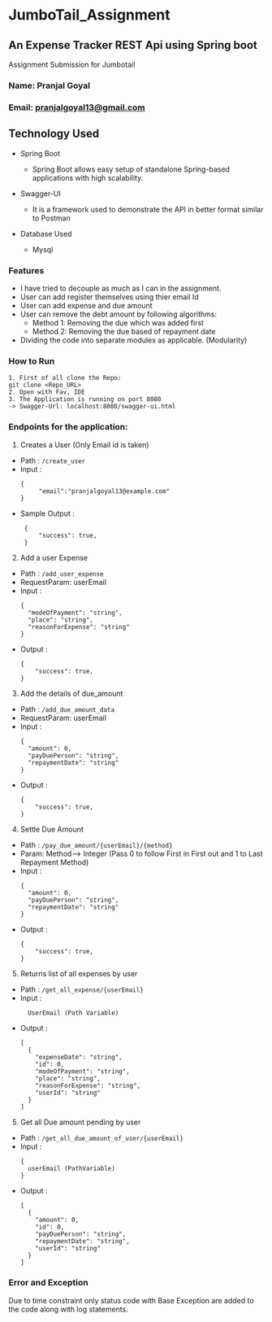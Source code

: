 # JumboTail_Assignment
## An Expense Tracker REST Api using Spring boot
Assignment Submission for Jumbotail

### Name: Pranjal Goyal
### Email: pranjalgoyal13@gmail.com


## Technology Used

- Spring Boot 
  - Spring Boot allows easy setup of standalone Spring-based applications with high scalability.
  
- Swagger-UI
  - It is a framework used to demonstrate the API in better format similar to Postman

- Database Used
    - Mysql

### Features
- I have tried to decouple as much as I can in the assignment.
- User can add register themselves using thier email Id
- User can add expense and due amount
- User can remove the debt amount by following algorithms:
  - Method 1: Removing the due which was added first 
  - Method 2: Removing the due based of repayment date
- Dividing the code into separate modules as applicable. (Modularity)

### How to Run

```
1. First of all clone the Repo:
git clone <Repo_URL>
2. Open with Fav, IDE
3. The Application is running on port 8080
-> Swagger-Url: localhost:8080/swagger-ui.html
```

### Endpoints for the application:
1. Creates a User (Only Email id is taken)
* Path : `/create_user`
* Input :
   ```
   {
		"email":"pranjalgoyal13@example.com"
   }
   ```
* Sample Output :
   ```
    {
	    "success": true,
    }
	```

2.  Add a user Expense
* Path : `/add_user_expense`
* RequestParam: userEmail  
* Input :
  ```
  {
    "modeOfPayment": "string",
    "place": "string",
    "reasonForExpense": "string"
  }   
  ```
* Output :
  ```
  {
      "success": true,
  }
  ```

3.  Add the details of due_amount
* Path : `/add_due_amount_data`
* RequestParam: userEmail
* Input :
  ```
  {
    "amount": 0,
    "payDuePerson": "string",
    "repaymentDate": "string"
  }
  ```
* Output :
  ```
  {
      "success": true,
  }
  ```

4. Settle Due Amount  
* Path : `/pay_due_amount/{userEmail}/{method}`
* Param: Method--> Integer (Pass 0 to follow First in First out and 1 to Last Repayment Method)
* Input :
  ```
  {
    "amount": 0,
    "payDuePerson": "string",
    "repaymentDate": "string"
  }
  ```
* Output :
  ```
  {
      "success": true,
  }
  ```


5.  Returns list of all expenses by user
* Path : `/get_all_expense/{userEmail}`
* Input :
  ```
    UserEmail (Path Variable)
  ```
* Output :
  ```
  [
    {
      "expenseDate": "string",
      "id": 0,
      "modeOfPayment": "string",
      "place": "string",
      "reasonForExpense": "string",
      "userId": "string"
    }
  ]
  ```

5. Get all Due amount pending by user 
* Path : `/get_all_due_amount_of_user/{userEmail}`
* Input :
  ```
  { 
    userEmail (PathVariable)
  }
  ```
* Output :
  ```
  [
    {
      "amount": 0,
      "id": 0,
      "payDuePerson": "string",
      "repaymentDate": "string",
      "userId": "string"
    }
  ]
  ```

### Error and Exception
Due to time constraint only status code with Base Exception are added to the code along with log statements.